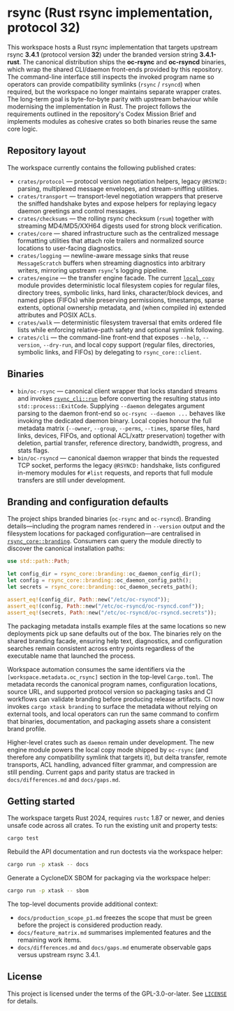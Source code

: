 # rsync (Rust rsync implementation, protocol 32)

This workspace hosts a Rust rsync implementation that targets upstream rsync
**3.4.1** (protocol version **32**) under the branded version string
**3.4.1-rust**. The canonical distribution ships the **oc-rsync** and
**oc-rsyncd** binaries, which wrap the shared CLI/daemon front-ends provided by
this repository. The command-line interface still inspects the invoked program
name so operators can provide compatibility symlinks (`rsync` / `rsyncd`) when
required, but the workspace no longer maintains separate wrapper crates. The
long-term goal is byte-for-byte parity with upstream behaviour while
modernising the implementation in Rust. The project follows the requirements
outlined in the repository's Codex Mission Brief and implements modules as
cohesive crates so both binaries reuse the same core logic.

## Repository layout

The workspace currently contains the following published crates:

- `crates/protocol` — protocol version negotiation helpers, legacy `@RSYNCD:`
  parsing, multiplexed message envelopes, and stream-sniffing utilities.
- `crates/transport` — transport-level negotiation wrappers that preserve the
  sniffed handshake bytes and expose helpers for replaying legacy daemon
  greetings and control messages.
- `crates/checksums` — the rolling rsync checksum (`rsum`) together with
  streaming MD4/MD5/XXH64 digests used for strong block verification.
- `crates/core` — shared infrastructure such as the centralized message
  formatting utilities that attach role trailers and normalized source
  locations to user-facing diagnostics.
- `crates/logging` — newline-aware message sinks that reuse
  `MessageScratch` buffers when streaming diagnostics into arbitrary
  writers, mirroring upstream `rsync`'s logging pipeline.
- `crates/engine` — the transfer engine facade. The current
  [`local_copy`](crates/engine/src/local_copy.rs) module provides deterministic
  local filesystem copies for regular files, directory trees, symbolic links,
  hard links, character/block devices, and named pipes (FIFOs) while preserving
  permissions, timestamps, sparse extents, optional ownership metadata, and (when
  compiled in) extended attributes and POSIX ACLs.
- `crates/walk` — deterministic filesystem traversal that emits ordered file
  lists while enforcing relative-path safety and optional symlink following.
- `crates/cli` — the command-line front-end that exposes `--help`, `--version`,
  `--dry-run`, and local copy support (regular files, directories, symbolic
  links, and FIFOs) by delegating to `rsync_core::client`.

## Binaries

- `bin/oc-rsync` — canonical client wrapper that locks standard streams and
  invokes [`rsync_cli::run`](crates/cli/src/lib.rs) before converting the
  resulting status into `std::process::ExitCode`. Supplying `--daemon` delegates
  argument parsing to the daemon front-end so `oc-rsync --daemon ...` behaves
  like invoking the dedicated daemon binary. Local copies honour the full
  metadata matrix (`--owner`, `--group`, `--perms`, `--times`, sparse files,
  hard links, devices, FIFOs, and optional ACL/xattr preservation) together with
  deletion, partial transfer, reference directory, bandwidth, progress, and
  stats flags.
- `bin/oc-rsyncd` — canonical daemon wrapper that binds the requested TCP
  socket, performs the legacy `@RSYNCD:` handshake, lists configured in-memory
  modules for `#list` requests, and reports that full module transfers are still
  under development.

## Branding and configuration defaults

The project ships branded binaries (`oc-rsync` and `oc-rsyncd`). Branding
details—including the program names rendered in `--version` output and the
filesystem locations for packaged configuration—are centralised in
[`rsync_core::branding`](crates/core/src/branding.rs). Consumers can query the
module directly to discover the canonical installation paths:

```rust
use std::path::Path;

let config_dir = rsync_core::branding::oc_daemon_config_dir();
let config = rsync_core::branding::oc_daemon_config_path();
let secrets = rsync_core::branding::oc_daemon_secrets_path();

assert_eq!(config_dir, Path::new("/etc/oc-rsyncd"));
assert_eq!(config, Path::new("/etc/oc-rsyncd/oc-rsyncd.conf"));
assert_eq!(secrets, Path::new("/etc/oc-rsyncd/oc-rsyncd.secrets"));
```

The packaging metadata installs example files at the same locations so new
deployments pick up sane defaults out of the box. The binaries rely on the
shared branding facade, ensuring help text, diagnostics, and configuration
searches remain consistent across entry points regardless of the executable
name that launched the process.

Workspace automation consumes the same identifiers via the
`[workspace.metadata.oc_rsync]` section in the top-level `Cargo.toml`. The
metadata records the canonical program names, configuration locations, source
URL, and supported protocol version so packaging tasks and CI workflows can
validate branding before producing release artifacts. CI now invokes
`cargo xtask branding` to surface the metadata without relying on external
tools, and local operators can run the same command to confirm that binaries,
documentation, and packaging assets share a consistent brand profile.

Higher-level crates such as `daemon` remain under development. The new engine
module powers the local copy mode shipped by `oc-rsync` (and therefore any
compatibility symlink that targets it), but delta transfer, remote transports,
ACL handling, advanced filter grammar, and compression are still pending. Current
gaps and parity status are tracked in `docs/differences.md` and `docs/gaps.md`.

## Getting started

The workspace targets Rust 2024, requires `rustc` 1.87 or newer, and denies
unsafe code across all crates. To run the existing unit and property tests:

```bash
cargo test
```

Rebuild the API documentation and run doctests via the workspace helper:

```bash
cargo run -p xtask -- docs
```

Generate a CycloneDX SBOM for packaging via the workspace helper:

```bash
cargo run -p xtask -- sbom
```

The top-level documents provide additional context:

- `docs/production_scope_p1.md` freezes the scope that must be green before the
  project is considered production ready.
- `docs/feature_matrix.md` summarises implemented features and the remaining
  work items.
- `docs/differences.md` and `docs/gaps.md` enumerate observable gaps versus
  upstream rsync 3.4.1.

## License

This project is licensed under the terms of the GPL-3.0-or-later. See
[`LICENSE`](LICENSE) for details.
